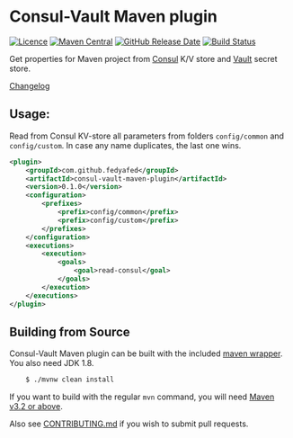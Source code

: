 # Consul-Vault Maven plugin

[![Licence](https://img.shields.io/github/license/fedyafed/consul-vault-maven-plugin.svg)](https://github.com/fedyafed/consul-vault-maven-plugin/blob/master/LICENSE)
[![Maven Central](https://maven-badges.herokuapp.com/maven-central/com.github.fedyafed/consul-vault-maven-plugin/badge.svg?style=flat)](http://search.maven.org/#search%7Cga%7C1%7Cg%3A%22com.github.fedyafed%22%20AND%20a%3A%22consul-vault-maven-plugin%22)
[![GitHub Release Date](https://img.shields.io/github/release-date/fedyafed/consul-vault-maven-plugin.svg)](https://github.com/fedyafed/consul-vault-maven-plugin/releases)
[![Build Status](https://travis-ci.org/fedyafed/consul-vault-maven-plugin.svg?branch=master)](https://travis-ci.org/fedyafed/consul-vault-maven-plugin)

Get properties for Maven project from [Consul](https://www.consul.io/) K/V store and 
[Vault](https://www.vaultproject.io/) secret store.

[Changelog](CHANGELOG.md)

## Usage:

Read from Consul KV-store all parameters from folders `config/common` and
`config/custom`. In case any name duplicates, the last one wins.

```xml
<plugin>
    <groupId>com.github.fedyafed</groupId>
    <artifactId>consul-vault-maven-plugin</artifactId>
    <version>0.1.0</version>
    <configuration>
        <prefixes>
            <prefix>config/common</prefix>
            <prefix>config/custom</prefix>
        </prefixes>
    </configuration>
    <executions>
        <execution>
            <goals>
                <goal>read-consul</goal>
            </goals>
        </execution>
    </executions>
</plugin>
```


## Building from Source
Consul-Vault Maven plugin can be built with the included
[maven wrapper](https://github.com/takari/maven-wrapper). You also need JDK 1.8.

```bash
	$ ./mvnw clean install
```

If you want to build with the regular `mvn` command, you will need
[Maven v3.2 or above](https://maven.apache.org/run-maven/index.html).


Also see [CONTRIBUTING.md](.github/CONTRIBUTING.md) if you wish to submit pull requests.

